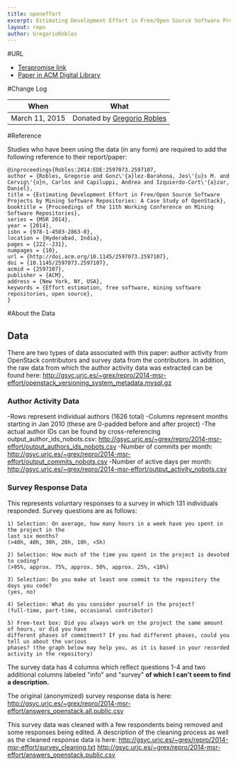 ```yaml
---
title: openeffort
excerpt: Estimating Development Effort in Free/Open Source Software Projects by Mining Software Repositories: A Case Study of OpenStack
layout: repo
author: GregorioRobles
---
```



#URL

  * [Terapromise link](https://terapromise.csc.ncsu.edu:8443/svn/repo/effort/other-effort/openeffort)
  * [Paper in ACM Digital Library](http://dl.acm.org/citation.cfm?id=2597107)


#Change Log

When | What
---- | ----
March 11, 2015 | Donated by [Gregorio Robles](/repo/people)


#Reference

Studies who have been using the data (in any form) are required to add the following reference to their report/paper:

    @inproceedings{Robles:2014:EDE:2597073.2597107,
    author = {Robles, Gregorio and Gonz\'{a}lez-Barahona, Jes\'{u}s M. and Cervig\'{o}n, Carlos and Capiluppi, Andrea and Izquierdo-Cort\'{a}zar, Daniel},
    title = {Estimating Development Effort in Free/Open Source Software Projects by Mining Software Repositories: A Case Study of OpenStack},
    booktitle = {Proceedings of the 11th Working Conference on Mining Software Repositories},
    series = {MSR 2014},
    year = {2014},
    isbn = {978-1-4503-2863-0},
    location = {Hyderabad, India},
    pages = {222--231},
    numpages = {10},
    url = {http://doi.acm.org/10.1145/2597073.2597107},
    doi = {10.1145/2597073.2597107},
    acmid = {2597107},
    publisher = {ACM},
    address = {New York, NY, USA},
    keywords = {Effort estimation, free software, mining software repositories, open source},
    }

#About the Data

## Data
There are two types of data associated with this paper: author activity from OpenStack contributors and survey data from the contributors. In addition, the raw data from which the author activity data was extracted can be found here:
http://gsyc.urjc.es/~grex/repro/2014-msr-effort/openstack_versioning_system_metadata.mysql.gz

### Author Activity Data
-Rows represent individual authors (1626 total)
-Columns represent months starting in Jan 2010 (these are 0-padded before and after project)
-The actual author IDs can be found by cross-referencing output_author_ids_nobots.csv:
    http://gsyc.urjc.es/~grex/repro/2014-msr-effort/output_authors_ids_nobots.csv
-Number of commits per month: 
    http://gsyc.urjc.es/~grex/repro/2014-msr-effort/output_commits_nobots.csv
-Number of active days per month:
    http://gsyc.urjc.es/~grex/repro/2014-msr-effort/output_activity_nobots.csv

### Survey Response Data
This represents voluntary responses to a survey in which 131 individuals responded.
Survey questions are as follows:
```
1) Selection: On average, how many hours in a week have you spent in the project in the 
last six months?
(>40h, 40h, 30h, 20h, 10h, <5h)

2) Selection: How much of the time you spent in the project is devoted to coding? 
(>95%, approx. 75%, approx. 50%, approx. 25%, <10%)

3) Selection: Do you make at least one commit to the repository the days you code? 
(yes, no)

4) Selection: What do you consider yourself in the project? 
(full-time, part-time, occasional contributor)

5) Free-text box: Did you always work on the project the same amount of hours, or did you have 
different phases of commitment? If you had different phases, could you tell us about the various 
phases? (the graph below may help you, as it is based in your recorded activity in the repository)
```
The survey data has 4 columns which reflect questions 1-4 and two additional columns labeled "info" and "survey" **of which I can't seem to find a description.**

The original (anonymized) survey response data is here:
http://gsyc.urjc.es/~grex/repro/2014-msr-effort/answers_openstack.all.public.csv

This survey data was cleaned with a few respondents being removed and some responses being edited. A description of the cleaning process as well as the cleaned response data is here:
http://gsyc.urjc.es/~grex/repro/2014-msr-effort/survey_cleaning.txt
http://gsyc.urjc.es/~grex/repro/2014-msr-effort/answers_openstack.public.csv